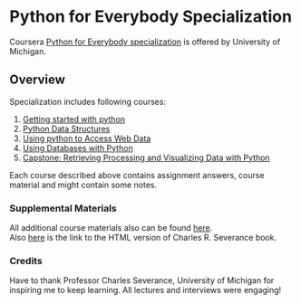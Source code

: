 # Python for Everybody Specialization

Coursera [Python for Everybody specialization](https://www.coursera.org/specializations/python "Awesome stuff") is offered by University of Michigan.

## Overview

Specialization includes following courses:

1. [Getting started with python](https://github.com/sersavn/coursera-python-for-everybody-specialization/tree/master/Course_1_Getting_Started_with_Python)
2. [Python Data Structures](https://github.com/sersavn/coursera-python-for-everybody-specialization/tree/master/Course_2_Python_Data_Structures)
3. [Using python to Access Web Data](https://github.com/sersavn/coursera-python-for-everybody-specialization/tree/master/Course_3_Using_Python_to_Acess_Web_Data)
4. [Using Databases with Python](https://github.com/sersavn/coursera-python-for-everybody-specialization/tree/master/Course_4_Using_Databases_with_Python)
5. [Capstone: Retrieving Processing and Visualizing Data with Python](https://github.com/sersavn/coursera-python-for-everybody-specialization/tree/master/Course_5_Capstone_Retrieving_Processing_and_Visualizing_Data_with_Python)

Each course described above contains assignment answers, course material and might contain some notes.

### Supplemental Materials

All additional course materials also can be found [here](https://www.py4e.com/).  
Also [here](https://www.py4e.com/html3/) is the link to the HTML version of Charles R. Severance book.

### Credits

Have to thank Professor Charles Severance, University of Michigan for inspiring me to keep learning. All lectures and interviews were engaging!
